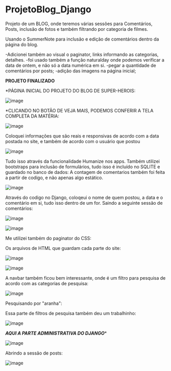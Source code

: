 # ProjetoBlog_Django
Projeto de um BLOG, onde teremos várias sessões para Comentários, Posts, inclusão de fotos e também
filtrando por categoria de filmes. 

Usando o SummerNote para inclusão e edição de comentários dentro da página do blog. 

-Adicionei também ao visual o paginator, links informando as categorias, detalhes.
-foi usado também a função naturalday onde podemos verificar a data de ontem, e não só a data numérica em si. 
-pegar a quantidade de comentários por posts;
-adição das imagens na página inicial;

<b> PROJETO FINALIZADO </b>

*PÁGINA INICIAL DO PROJETO DO BLOG DE SUPER-HEROIS:

![image](https://user-images.githubusercontent.com/87100340/138467159-0d5ef609-3e68-4819-82fa-3c60addfeb5b.png)

*CLICANDO NO BOTÃO DE VEJA MAIS, PODEMOS CONFERIR A TELA COMPLETA DA MATÉRIA:

![image](https://user-images.githubusercontent.com/87100340/138467455-fe62d12e-f740-4ebe-a468-dbacfa5228a3.png)

Coloquei informações que são reais e responsivas de acordo com a data postada no site, e também de acordo com o usuário que postou

![image](https://user-images.githubusercontent.com/87100340/138467650-af1c414e-5ba8-403c-b8fc-f9b284868815.png)

Tudo isso através da funcionalidade Humanize nos apps.
Também utilizei bootstraps para inclusão de formulários, tudo isso é incluído no SQLITE e guardado no banco de dados:
A contagem de comentarios também foi feita a partir de codigo, e não apenas algo estático.

![image](https://user-images.githubusercontent.com/87100340/138468401-b0901fb4-972d-4208-9f1c-43c6990eb152.png)

Através do codigo no Django, coloqeui o nome de quem postou, a data e o comentário em si, tudo isso dentro de um for. 
Saindo a seguinte sessão de comentários:

![image](https://user-images.githubusercontent.com/87100340/138469045-08b5249c-5547-489a-ad2a-ced8a0ff65b4.png)

![image](https://user-images.githubusercontent.com/87100340/138468795-28691bad-99d9-4169-a04a-02a006531d53.png)

Me utilizei também do paginator do CSS:

Os arquivos de HTML que guardam cada parte do site:

![image](https://user-images.githubusercontent.com/87100340/138469198-b7d41f8e-d376-4b28-a832-25f2b3ea99c1.png)

![image](https://user-images.githubusercontent.com/87100340/138468678-35f0dcdb-01c7-473e-85b2-4565e84858da.png)

A navbar também ficou bem interessante, onde é um filtro para pesquisa de acordo com as categorias de pesquisa:

![image](https://user-images.githubusercontent.com/87100340/138469432-a8ad9f3b-adfb-4a1b-8207-19b5e794d5ec.png)

Pesquisando por "aranha":

Essa parte de filtros de pesquisa também deu um trabalhinho:

![image](https://user-images.githubusercontent.com/87100340/138469504-1a16f408-4419-4270-bb97-6a3175c166c1.png)

*****AQUI A PARTE ADMINISTRATIVA DO DJANGO******

![image](https://user-images.githubusercontent.com/87100340/138469798-2cbc3920-b5f9-43bf-ba5e-e04f8aa449a9.png)

Abrindo a sessão de posts:

![image](https://user-images.githubusercontent.com/87100340/138469840-bf40e75e-5549-4a9b-ae89-b5aaf0b62bb1.png)


